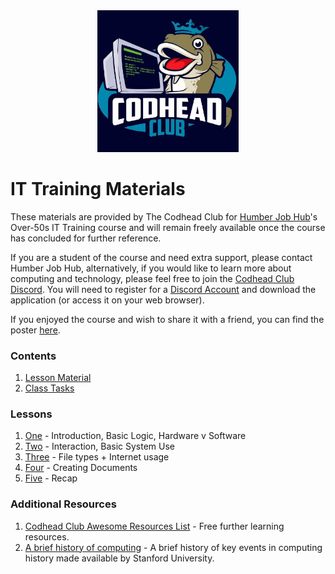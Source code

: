 <div align="center">
<img style="width:45%" src="imgs/tcclogo.jpg" />
</div>

# IT Training Materials
These materials are provided by The Codhead Club for [Humber Job Hub](https://myjobcoach.co.uk/about-us/)'s Over-50s IT Training course and will remain freely available once the course has concluded for further reference.

If you are a student of the course and need extra support, please contact Humber Job Hub, alternatively, if you would like to learn more about computing and technology, please feel free to join the [Codhead Club Discord](https://discord.gg/DmHbB2PpVn). You will need to register for a [Discord Account](https://discord.com/) and download the application (or access it on your web browser).

If you enjoyed the course and wish to share it with a friend, you can find the poster [here](Documents/Poster/HumberJobHub-IT-club%20poster.pdf).
### Contents
1. [Lesson Material](Lessons/Powerpoints/Lessons.md)
2. [Class Tasks](Lessons/Tasks/Tasks.md)

### Lessons
1. [One](/Lessons/LessonOne/LessonOne.md) - Introduction, Basic Logic, Hardware v Software
2. [Two](/Lessons/LessonTwo/LessonTwo.md) - Interaction, Basic System Use
3. [Three](/Lessons/LessonThree/LessonThree.md) - File types + Internet usage
4. [Four](/Lessons/LessonFour/LessonFour.md) - Creating Documents
5. [Five](/Lessons/LessonFive/LessonFive.md) - Recap
### Additional Resources
1. [Codhead Club Awesome Resources List](https://codheadclub.github.io/AwesomeResources/) - Free further learning resources.
2. [A brief history of computing](https://plato.stanford.edu/archives/win2020/entries/computing-history/) - A brief history of key events in computing history made available by Stanford University.